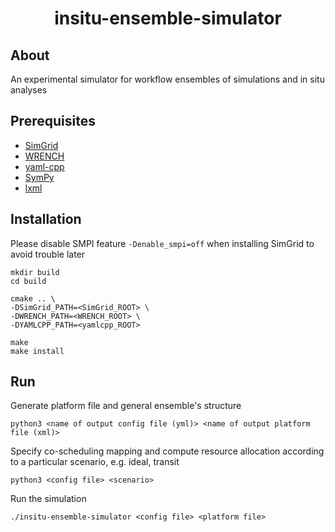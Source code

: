 
<h1 align="center">  
  insitu-ensemble-simulator
</h1>

## About

An experimental simulator for workflow ensembles of simulations and in situ analyses

## Prerequisites

- [SimGrid](https://simgrid.org/)
- [WRENCH](https://wrench-project.org/)
- [yaml-cpp](https://github.com/jbeder/yaml-cpp)
- [SymPy](https://www.sympy.org)
- [lxml](https://lxml.de)

## Installation

Please disable SMPI feature `-Denable_smpi=off` when installing SimGrid to avoid trouble later

```
mkdir build
cd build

cmake .. \
-DSimGrid_PATH=<SimGrid_ROOT> \
-DWRENCH_PATH=<WRENCH_ROOT> \
-DYAMLCPP_PATH=<yamlcpp_ROOT>

make
make install
```

## Run
Generate platform file and general ensemble's structure
```
python3 <name of output config file (yml)> <name of output platform file (xml)>
```
Specify co-scheduling mapping and compute resource allocation according to a particular scenario, e.g. ideal, transit
```
python3 <config file> <scenario>
```
Run the simulation
```
./insitu-ensemble-simulator <config file> <platform file>
```
